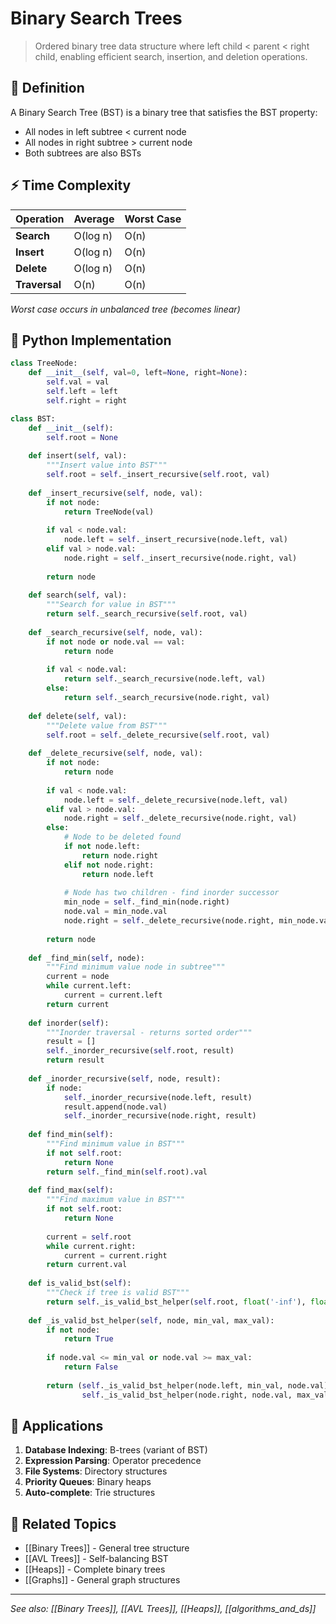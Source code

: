 # Binary Search Trees

> Ordered binary tree data structure where left child < parent < right child, enabling efficient search, insertion, and deletion operations.

## 📖 Definition

A Binary Search Tree (BST) is a binary tree that satisfies the BST property:
- All nodes in left subtree < current node
- All nodes in right subtree > current node  
- Both subtrees are also BSTs

## ⚡ Time Complexity

| Operation | Average | Worst Case |
|-----------|---------|------------|
| **Search** | O(log n) | O(n) |
| **Insert** | O(log n) | O(n) |
| **Delete** | O(log n) | O(n) |
| **Traversal** | O(n) | O(n) |

*Worst case occurs in unbalanced tree (becomes linear)*

## 🐍 Python Implementation

```python
class TreeNode:
    def __init__(self, val=0, left=None, right=None):
        self.val = val
        self.left = left
        self.right = right

class BST:
    def __init__(self):
        self.root = None
    
    def insert(self, val):
        """Insert value into BST"""
        self.root = self._insert_recursive(self.root, val)
    
    def _insert_recursive(self, node, val):
        if not node:
            return TreeNode(val)
        
        if val < node.val:
            node.left = self._insert_recursive(node.left, val)
        elif val > node.val:
            node.right = self._insert_recursive(node.right, val)
        
        return node
    
    def search(self, val):
        """Search for value in BST"""
        return self._search_recursive(self.root, val)
    
    def _search_recursive(self, node, val):
        if not node or node.val == val:
            return node
        
        if val < node.val:
            return self._search_recursive(node.left, val)
        else:
            return self._search_recursive(node.right, val)
    
    def delete(self, val):
        """Delete value from BST"""
        self.root = self._delete_recursive(self.root, val)
    
    def _delete_recursive(self, node, val):
        if not node:
            return node
        
        if val < node.val:
            node.left = self._delete_recursive(node.left, val)
        elif val > node.val:
            node.right = self._delete_recursive(node.right, val)
        else:
            # Node to be deleted found
            if not node.left:
                return node.right
            elif not node.right:
                return node.left
            
            # Node has two children - find inorder successor
            min_node = self._find_min(node.right)
            node.val = min_node.val
            node.right = self._delete_recursive(node.right, min_node.val)
        
        return node
    
    def _find_min(self, node):
        """Find minimum value node in subtree"""
        current = node
        while current.left:
            current = current.left
        return current
    
    def inorder(self):
        """Inorder traversal - returns sorted order"""
        result = []
        self._inorder_recursive(self.root, result)
        return result
    
    def _inorder_recursive(self, node, result):
        if node:
            self._inorder_recursive(node.left, result)
            result.append(node.val)
            self._inorder_recursive(node.right, result)
    
    def find_min(self):
        """Find minimum value in BST"""
        if not self.root:
            return None
        return self._find_min(self.root).val
    
    def find_max(self):
        """Find maximum value in BST"""
        if not self.root:
            return None
        
        current = self.root
        while current.right:
            current = current.right
        return current.val
    
    def is_valid_bst(self):
        """Check if tree is valid BST"""
        return self._is_valid_bst_helper(self.root, float('-inf'), float('inf'))
    
    def _is_valid_bst_helper(self, node, min_val, max_val):
        if not node:
            return True
        
        if node.val <= min_val or node.val >= max_val:
            return False
        
        return (self._is_valid_bst_helper(node.left, min_val, node.val) and
                self._is_valid_bst_helper(node.right, node.val, max_val))
```

## 🎯 Applications

1. **Database Indexing**: B-trees (variant of BST)
2. **Expression Parsing**: Operator precedence
3. **File Systems**: Directory structures
4. **Priority Queues**: Binary heaps
5. **Auto-complete**: Trie structures

## 🔗 Related Topics

- [[Binary Trees]] - General tree structure
- [[AVL Trees]] - Self-balancing BST
- [[Heaps]] - Complete binary trees
- [[Graphs]] - General graph structures

---

*See also: [[Binary Trees]], [[AVL Trees]], [[Heaps]], [[algorithms_and_ds]]*